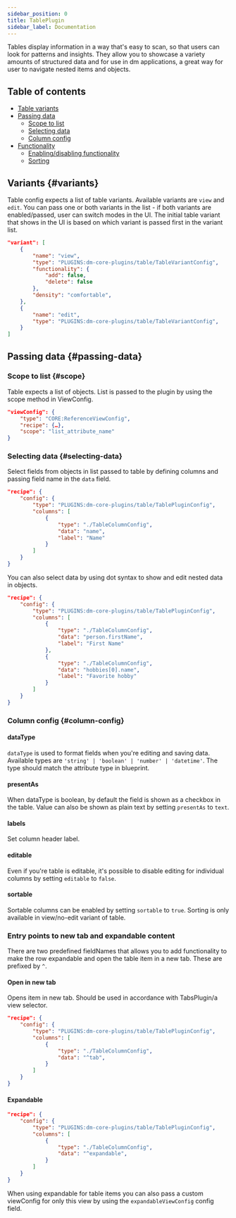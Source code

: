 ```yaml
---
sidebar_position: 0
title: TablePlugin
sidebar_label: Documentation
---
```


Tables display information in a way that's easy to scan, so that users can look for patterns and insights. They allow you to showcase a variety amounts of structured data and for use in dm applications, a great way for user to navigate nested items and objects.

## Table of contents
- [Table variants](#variants)
- [Passing data](#passing-data)
    - [Scope to list](#scope)
    - [Selecting data](#selecting-data)
    - [Column config](#column-config)
- [Functionality](#functionality)
    - [Enabling/disabling functionality](#limiting-editing)
    - [Sorting](#sorting)

## Variants \{#variants}
Table config expects a list of table variants. Available variants are `view` and `edit`. You can pass one or both variants in the list - if both variants are enabled/passed, user can switch modes in the UI. The initial table variant that shows in the UI is based on which variant is passed first in the variant list.

```json title="table-variant.recipe.json
"variant": [
    {
        "name": "view",
        "type": "PLUGINS:dm-core-plugins/table/TableVariantConfig",
        "functionality": {
            "add": false,
            "delete": false
        },
        "density": "comfortable",
    },
    {
        "name": "edit",
        "type": "PLUGINS:dm-core-plugins/table/TableVariantConfig",
    }
]
```

## Passing data \{#passing-data}

### Scope to list \{#scope}
Table expects a list of objects. List is passed to the plugin by using the scope method in ViewConfig.
```json {4}
"viewConfig": {
    "type": "CORE:ReferenceViewConfig",
    "recipe": {…},
    "scope": "list_attribute_name"
}
```

### Selecting data \{#selecting-data}

Select fields from objects in list passed to table by defining columns and passing field name in the `data` field.

```json {7}
"recipe": {
    "config": {
        "type": "PLUGINS:dm-core-plugins/table/TablePluginConfig",
        "columns": [
            {
                "type": "./TableColumnConfig",
                "data": "name",
                "label": "Name"
            }
        ]
    }
}
```

You can also select data by using dot syntax to show and edit nested data in objects.

```json {7,12}
"recipe": {
    "config": {
        "type": "PLUGINS:dm-core-plugins/table/TablePluginConfig",
        "columns": [
            {
                "type": "./TableColumnConfig",
                "data": "person.firstName",
                "label": "First Name"
            },
            {
                "type": "./TableColumnConfig",
                "data": "hobbies[0].name",
                "label": "Favorite hobby"
            }
        ]
    }
}
```

### Column config \{#column-config}

#### dataType
`dataType` is used to format fields when you're editing and saving data. Available types are `'string' | 'boolean' | 'number' | 'datetime'`. The type should match the attribute type in blueprint.

#### presentAs
When dataType is boolean, by default the field is shown as a checkbox in the table. Value can also be shown as plain text by setting `presentAs` to `text`.

#### labels
Set column header label.

#### editable
Even if you're table is editable, it's possible to disable editing for individual columns by setting `editable` to `false`.

#### sortable
Sortable columns can be enabled by setting `sortable` to `true`. Sorting is only available in view/no-edit variant of table.

### Entry points to new tab and expandable content
There are two predefined fieldNames that allows you to add functionality to make the row expandable and open the table item in a new tab. These are prefixed by `^`. 

#### Open in new tab
Opens item in new tab. Should be used in accordance with TabsPlugin/a view selector.
```json {7}
"recipe": {
    "config": {
        "type": "PLUGINS:dm-core-plugins/table/TablePluginConfig",
        "columns": [
            {
                "type": "./TableColumnConfig",
                "data": "^tab",
            }
        ]
    }
}
```

#### Expandable
```json {7}
"recipe": {
    "config": {
        "type": "PLUGINS:dm-core-plugins/table/TablePluginConfig",
        "columns": [
            {
                "type": "./TableColumnConfig",
                "data": "^expandable",
            }
        ]
    }
}
```
When using expandable for table items you can also pass a custom viewConfig for only this view by using the `expandableViewConfig` config field.